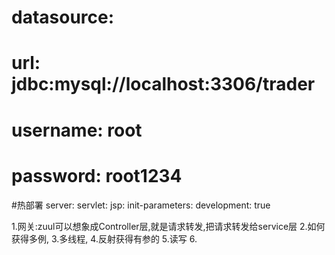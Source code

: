 #  datasource:
#    url: jdbc:mysql://localhost:3306/trader
#    username: root
#    password: root1234

#热部署
server:
  servlet:
    jsp:
      init-parameters:
        development: true
        
1.网关:zuul可以想象成Controller层,就是请求转发,把请求转发给service层
2.如何获得多例,
3.多线程,
4.反射获得有参的
5.读写
6.
        